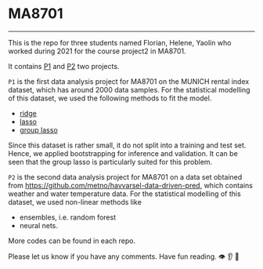 # MA8701
---

This is the repo for three students named Florian, Helene, Yaolin who worked during 2021 for the course project2 in MA8701. 

It contains [P1](P1/) and [P2](P2/) two projects. 

`P1` is the first data analysis project for MA8701 on the MUNICH rental index dataset, which has around 2000 data samples. For the statistical modelling of this dataset, we used the following methods to fit the model. 

- [ridge](https://github.com/mettelang/MA8701V2021/blob/main/Part1/LassoandfriendsBenDunn.pdf)
- [lasso](https://github.com/mettelang/MA8701V2021/blob/main/Part1/LassoandfriendsBenDunn.pdf)
- [group lasso](https://github.com/mettelang/MA8701V2021/blob/main/Part1/LassoandfriendsBenDunn.pdf)

Since this dataset is rather small, it do not split into a training and test set. Hence, we applied bootstrapping for inference and validation. It can be seen that the group lasso is particularly suited for this problem.


`P2` is the second data analysis project for MA8701 on a data set obtained from https://github.com/metno/havvarsel-data-driven-pred, which contains weather and water temperature data. For the statistical modelling of this dataset, we used non-linear methods like
- ensembles, i.e. random forest
- neural nets.

More codes can be found in each repo. 


Please let us know if you have any comments.
Have fun reading.
:eye: :ear: :see_no_evil:
